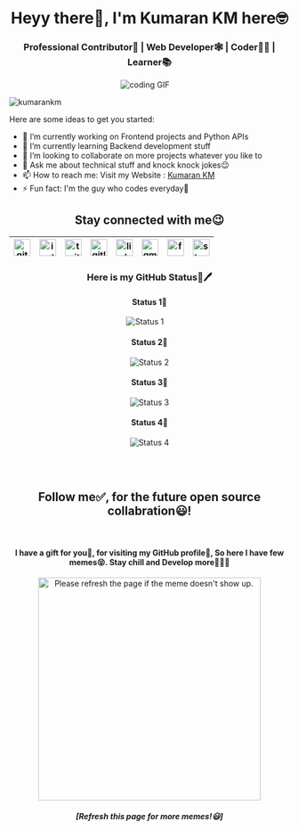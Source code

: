 <h1 align="center">Heyy there👋, I'm Kumaran KM here🤓</h1>
<h3 align="center">Professional Contributor👔 | Web Developer🕸️ | Coder🧑‍💻 | Learner📚</h3>

<p align="center">
<img src="https://camo.githubusercontent.com/6e2c2f5190c42e4ff6bbd45acf48536ef9bf9e95ad599c59473cf1c701236984/68747470733a2f2f737465656d6974696d616765732e636f6d2f3078302f68747470733a2f2f63646e2e6c6966656861636b65722e72752f77702d636f6e74656e742f75706c6f6164732f323031372f30312f657a6769662e636f6d2d63726f705f313438343536333835392e676966" alt="coding GIF" />&nbsp;&nbsp;&nbsp;&nbsp;
</p>

<p align="left"> <img src="https://komarev.com/ghpvc/?username=kumarankm" alt="kumarankm" /> </p>

Here are some ideas to get you started:

- 🔭 I’m currently working on Frontend projects and Python APIs
- 🌱 I’m currently learning Backend development stuff
- 👯 I’m looking to collaborate on more projects whatever you like to
- 💬 Ask me about technical stuff and knock knock jokes😉
- 📫 How to reach me: Visit my Website : <a href="https://kumarankm.github.io/">Kumaran KM</a>
- ⚡ Fun fact: I'm the guy who codes everyday🤣

<h2 align="center">Stay connected with me😉</h2>

| [<img src="https://camo.githubusercontent.com/b079fe922f00c4b86f1b724fbc2e8141c468794ce8adbc9b7456e5e1ad09c622/68747470733a2f2f6564656e742e6769746875622e696f2f537570657254696e7949636f6e732f696d616765732f7376672f6769746875622e737667" alt="github logo" width="30" height="30">](https://github.com/kumarankm) |  [<img src="https://camo.githubusercontent.com/c9dacf0f25a1489fdbc6c0d2b41cda58b77fa210a13a886d6f99e027adfbd358/68747470733a2f2f6564656e742e6769746875622e696f2f537570657254696e7949636f6e732f696d616765732f7376672f696e7374616772616d2e737667" alt="instagram logo" width="30" height="30">](https://www.instagram.com/kumarantechie/) |  [<img src="https://camo.githubusercontent.com/35b0b8bfbd8840f35607fb56ad0a139047fd5d6e09ceb060c5c6f0a5abd1044c/68747470733a2f2f6564656e742e6769746875622e696f2f537570657254696e7949636f6e732f696d616765732f7376672f747769747465722e737667" alt="twitter logo" width="30" height="30">](https://twitter.com/KumaranKM4) |  [<img src="https://camo.githubusercontent.com/92155145d11c0c16b6d804cf10407c691d134283ced40c36ceecfb885b8b655c/68747470733a2f2f6564656e742e6769746875622e696f2f537570657254696e7949636f6e732f696d616765732f7376672f6769746c61622e737667" alt="gitlab logo" width="30" height="30">](https://gitlab.com/kumarankm) |  [<img src="https://camo.githubusercontent.com/c8a9c5b414cd812ad6a97a46c29af67239ddaeae08c41724ff7d945fb4c047e5/68747470733a2f2f6564656e742e6769746875622e696f2f537570657254696e7949636f6e732f696d616765732f7376672f6c696e6b6564696e2e737667" alt="linkedin logo" width="30" height="30">](https://www.linkedin.com/in/kumarankm/) |  [<img src="https://camo.githubusercontent.com/4a3dd8d10a27c272fd04b2ce8ed1a130606f95ea6a76b5e19ce8b642faa18c27/68747470733a2f2f6564656e742e6769746875622e696f2f537570657254696e7949636f6e732f696d616765732f7376672f676d61696c2e737667" alt="gmail logo" width="30" height="30">](kumaranmohan@gmail.com) |  [<img src="https://camo.githubusercontent.com/8f245234577766478eaf3ee72b0615e99bb9ef3eaa56e1c37f75692811181d5c/68747470733a2f2f6564656e742e6769746875622e696f2f537570657254696e7949636f6e732f696d616765732f7376672f66616365626f6f6b2e737667" alt="facebook logo" width="30" height="30">](https://www.facebook.com/kumarankmusa/) | [<img src="https://camo.githubusercontent.com/ad1dcdc76b0be1423e54a791d31311e91e8e89bb8492be214cfc3390e24c323d/68747470733a2f2f6564656e742e6769746875622e696f2f537570657254696e7949636f6e732f696d616765732f7376672f737461636b6f766572666c6f772e737667" alt="stackoverflow logo" width="30" height="30">](https://stackoverflow.com/users/13310572/kumaran-km) |
|---|---|---|---|---|---|---|---|



<h3 align="center"> Here is my GitHub Status📜🖊️</h3>

<h4 align="center"> Status 1📜</h4>
<p align="center">
<img src="https://github-readme-stats.vercel.app/api?username=kumarankm&show_icons=true&theme=tokyonight&count_private=true" alt="Status 1" />&nbsp;&nbsp;&nbsp;&nbsp;
</p>

<h4 align="center"> Status 2📜</h4>
<p align="center">
<img src="https://github-profile-trophy.vercel.app/?username=kumarankm&row=2&column=3&margin-w=8&margin-h=8" alt="Status 2" />
</p>

<h4 align="center"> Status 3📜</h4>
<p align="center">
<img src="https://github-readme-stats.vercel.app/api/top-langs/?username=kumarankm&theme=tokyonight" alt="Status 3"/>

</p>

<h4 align="center"> Status 4📜</h4>
<p align="center">
<img src="https://github-readme-streak-stats.herokuapp.com/?user=kumarankm" alt="Status 4" />
</p>
<br> 

<br>
<h2 align="center">Follow me✅, for the future open source collabration😃!</h2>
<br>
<h4 align="center">I have a gift for you🎁, for visiting my GitHub profile👀, So here I have few memes😝. Stay chill and Develop more👨🏻‍💻</h4>
<p align="center">
<img src='https://random-memer.herokuapp.com/' title="Meme" alt="Please refresh the page if the meme doesn't show up." height="400">
</p>
<h5 align="center">[Refresh this page for more memes!😃]</h5>

